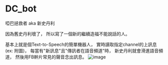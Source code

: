 # DC_bot
啞巴拯救者 aka 新史丹利

因為舊史丹利壞了，
所以寫了一個新的繼續造福不能說話的人。

基本上就是個Text-to-Speech的簡單機器人，
實時讀取指定channel的上訊息(ex: 附圖)，
每當有"新訊息"且"傳訊者在語音頻道"時，
新史丹利就會滑進語音頻道，
然後用FB幹片常見的聲音念出訊息。
![image](https://github.com/user-attachments/assets/ed07c147-a519-47f4-b126-1a0b1f452e37)
